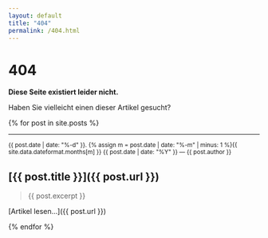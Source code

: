 ```yaml
---
layout: default
title: "404"
permalink: /404.html
---
```


# 404

**Diese Seite existiert leider nicht.**

Haben Sie vielleicht einen dieser Artikel gesucht?

{% for post in site.posts %}

* * *

<small>
  {{ post.date | date: "%-d" }}.
  {% assign m = post.date | date: "%-m" | minus: 1 %}{{ site.data.dateformat.months[m] }}
  {{ post.date | date: "%Y" }}
  &mdash; {{ post.author }}
</small>

## [{{ post.title }}]({{ post.url }})

<blockquote>
  {{ post.excerpt }}
</blockquote>

[Artikel lesen...]({{ post.url }})

{% endfor %}

